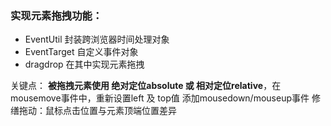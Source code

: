 ### 实现元素拖拽功能：
- EventUtil 封装跨浏览器时间处理对象
- EventTarget 自定义事件对象
- dragdrop 在其中实现元素拖拽

关键点：
**被拖拽元素使用 绝对定位absolute 或 相对定位relative**，在mousemove事件中，重新设置left 及 top值
添加mousedown/mouseup事件
修缮拖动：鼠标点击位置与元素顶端位置差异